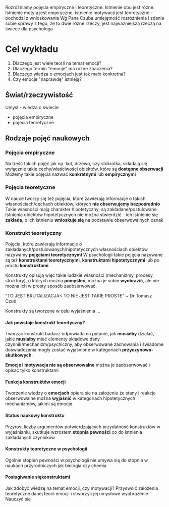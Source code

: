 
Rozróżniamy pojęcia empiryczne i teoretyczne.
Istnienie obu jest różne. 
Istnienie motyla jest empiryczne, istnienie motywacji jest teoretyczne - pochodzi z wnioskowania
Wg Pana Czuba umiejętność rozróżnienia i zdania sobie sprawy z tego, że to dwie różne rzeczy, jest najważniejszą rzeczą na świece dla psychologa
# Cel wykładu
1. Dlaczego jest wiele teorii na temat emocji?
2. Dlaczego termin "emocje" ma różne znaczenia?
3. Dlaczego wiedza o emocjach jest tak mało konkretna?
4. Czy emocje "naprawdę" istnieją?

## Świat/rzeczywistość

Umysł - wiedza o świecie
- pojęcia empiryczne
- pojęcia teoretyczne

## Rodzaje pojęć naukowych

### Pojęcia empiryczne
Na treść takich pojęć jak np. kot, drzewo, czy stokrotka, składają się wyłącznie takie cechy/właściwości obiektów, które są **dostępne obserwacji**
Możemy takie pojęcia nazwać **konkretnymi** lub **empirycznymi**
### Pojęcia teoretyczne
W nauce tworzy się też pojęcia, które zawierają informacje o takich własnościach/cechach obiektów, których **nie obserwujemy bezpośrednio**
Takie własności mają charakter hipotetyczny; są zakładane/postulowane
Istnienia obiektów hipotetycznych nie można stwierdzić - ich istnienie się **zakłada**, o ich istnieniu **wnioskuje się** na podstawie obserwowalnych oznak
### Konstrukt teoretyczny
Pojęcia, które zawierają informacje o zakładanych/postulowanych/hipotetycznych własnościach obiektów nazywamy **pojęciami teoretycznymi**
W psychologii takie pojęcia nazywane są też **konstruktami teoretycznymi**, **konstruktami hipotetycznymi** lub po prostu **konstruktami**

Konstrukty opisują więc takie ludzkie własności (mechanizmy, procesy, struktury), o których można **pomyśleć**, można je sobie **wyobrazić**, ale nie można ich w prosty sposób zaobserwować.


"TO JEST BRUTALIZACJA< TO NIE JEST TAKIE PROSTE"
~ Dr Tomasz Czub

Konstrukty są tworzone w celu wyjaśnienia ...

#### Jak powstaje konstrukt teoretyczny?
Tworząc konstrukt badacz odpowiada na pytanie, jak **musiałby** działać, jakie **musiałby** mieć elementy składowe dany czynnik/mechanizm/psychiczny, aby obserwowane zachowania i świadome doświadczenia mogły zostać wyjaśnione w kategoriach **przyczynowo-skutkowych**. 

**Emocje i motywacja nie są obserwowalne**
można je zaobserwować i opisać tylko konstruktami

#### Funkcja konstruktów emocji
Tworzenie wiedzy o **emocjach** opiera się na założeniu że stany i reakcje obserwowalne można **wyjaśnić** w kategoriach hipotetycznych mechanizmów, jakimi są emocje.


#### Status naukowy konstruktu
Przyrost liczby argumentów potwierdzających przydatność konstruktów w wyjaśnianiu, skutkuje wzrostem **stopnia pewności** co do istnienia zakładanych czynników

#### Konstrukty teoretyczne w psychologii
Ogólnie stopień pewności w psychologii nie umywa się do stopnia w naukach przyrodniczych jak biologia czy chemia

#### Posługiwanie siękonstruktami
Jak zdobyć wiedzę na temat emocji, czy motywacji?
Przyswoić założenia teoretyczne danej teorii emocji i stworzyć jej umysłowe wyobrażenie
Nauczyć się 

